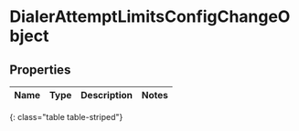 # DialerAttemptLimitsConfigChangeObject


## Properties

| Name | Type | Description | Notes |
| ------------ | ------------- | ------------- | ------------- |
{: class="table table-striped"}



